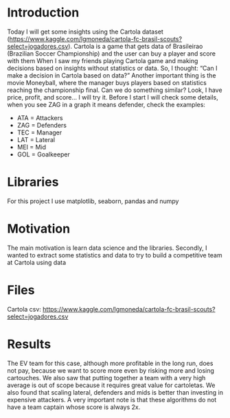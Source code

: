 # Introduction
Today I will get some insights using the Cartola dataset (https://www.kaggle.com/lgmoneda/cartola-fc-brasil-scouts?select=jogadores.csv). 
Cartola is a game that gets data of Brasileirao (Brazilian Soccer Championship) and the user can buy a player and score with them
When I saw my friends playing Cartola game and making decisions based on insights without statistics or data. So, I thought: “Can I make a decision in Cartola based on data?”
Another important thing is the movie Moneyball, where the manager buys players based on statistics reaching the championship final. Can we do something similar? Look, I have price, profit, and score… I will try it.
Before I start I will check some details, when you see ZAG in a graph it means defender, check the examples:
* ATA = Attackers
* ZAG = Defenders
* TEC = Manager
* LAT = Lateral
* MEI = Mid
* GOL = Goalkeeper

# Libraries
For this project I use matplotlib, seaborn, pandas and numpy

# Motivation
The main motivation is learn data science and the libraries. Secondly, I wanted to extract some statistics and data to try to build a competitive team at Cartola using data

# Files

Cartola csv: https://www.kaggle.com/lgmoneda/cartola-fc-brasil-scouts?select=jogadores.csv

# Results

The EV team for this case, although more profitable in the long run, does not pay, because we want to score more even by risking more and losing cartouches. We also saw that putting together a team with a very high average is out of scope because it requires great value for cartoletas. We also found that scaling lateral, defenders and mids is better than investing in expensive attackers.
A very important note is that these algorithms do not have a team captain whose score is always 2x.